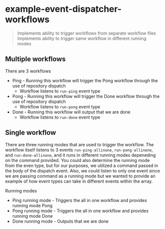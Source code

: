 # example-event-dispatcher-workflows

> Implements ability to trigger workflows from separate workflow files
> Implements ability to trigger same workflow in different running modes 

## Multiple workflows 
There are 3 workflows 
- Ping - Running this workflow will trigger the Pong workflow through the use of repository dispatch
     - Workflow listens to `run-ping` event type
- Pong - Running this workflow will trigger the Done workflow through the use of repository dispatch 
     - Workflow listens to `run-pong` event type
- Done - Running this workflow will output that we are done
     - Workflow listens to `run-done` event type


## Single workflow 
There are three running modes that are used to trigger the workflow. The workflow itself listens to 3 events `run-ping-allinone`, `run-pong-allinone`, and `run-done-allinone`, and it runs in different running modes depeneding on the command provided. You could also determine the running mode from the even type, but for our purposes, we utilized a command passed in the body of the dispatch event. Also, we could listen to only one event since we are passing command as a running mode but we wanted to provide an example of how event types can take in different events within the array.

Running modes
- Ping running mode - Triggers the all in one workflow and provides running mode Pong
- Pong running mode - Triggers the all in one workflow and provides running mode Done
- Done running mode - Outputs that we are done


